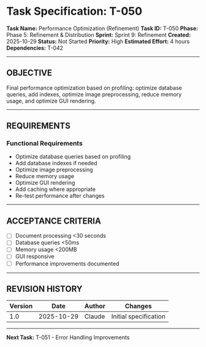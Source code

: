 # Task Specification: T-050

**Task Name:** Performance Optimization (Refinement)
**Task ID:** T-050
**Phase:** Phase 5: Refinement & Distribution
**Sprint:** Sprint 9: Refinement
**Created:** 2025-10-29
**Status:** Not Started
**Priority:** High
**Estimated Effort:** 4 hours
**Dependencies:** T-042

---

## OBJECTIVE

Final performance optimization based on profiling: optimize database queries, add indexes, optimize image preprocessing, reduce memory usage, and optimize GUI rendering.

---

## REQUIREMENTS

### Functional Requirements
- Optimize database queries based on profiling
- Add database indexes if needed
- Optimize image preprocessing
- Reduce memory usage
- Optimize GUI rendering
- Add caching where appropriate
- Re-test performance after changes

---

## ACCEPTANCE CRITERIA

- [ ] Document processing <30 seconds
- [ ] Database queries <50ms
- [ ] Memory usage <200MB
- [ ] GUI responsive
- [ ] Performance improvements documented

---

## REVISION HISTORY

| Version | Date       | Author | Changes                    |
|---------|------------|--------|-----------------------------|
| 1.0     | 2025-10-29 | Claude | Initial specification       |

---

**Next Task:** T-051 - Error Handling Improvements
